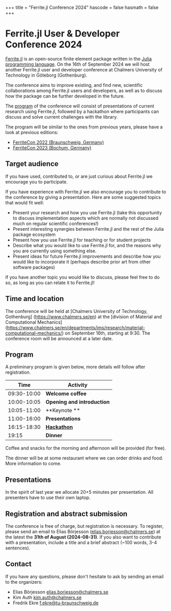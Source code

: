 +++
title = "Ferrite.jl Conference 2024"
hascode = false
hasmath = false
+++

# Ferrite.jl User & Developer Conference 2024

[Ferrite.jl](https://github.com/Ferrite-FEM/Ferrite.jl) is an open-source
finite element package written in the [Julia programming
language](https://julialang.org/). On the 16th of September 2024 we will host another
Ferrite.jl user and developer conference at Chalmers University of Technology in Göteborg (Gothenburg).

The conference aims to improve existing, and find new, scientific
collaborations among Ferrite.jl users and developers, as well as to discuss
how the package can be further developed in the future.

The [program](#program) of the conference will consist of presentations of current research
using Ferrite.jl, followed by a hackathon where participants can discuss and
solve current challenges with the library.

The program will be similar to the ones from previous years, please have a look
at previous editions:
- [FerriteCon 2022 (Braunschweig, Germany)](/2022/)
- [FerriteCon 2023 (Bochum, Germany)](/2023/)

## Target audience

If you have used, contributed to, or are just curious about Ferrite.jl we
encourage you to participate.

If you have experience with Ferrite.jl we also encourage you to contribute to
the conference by giving a presentation. Here are some suggested topics that
would fit well:

 - Present your research and how you use Ferrite.jl (take this opportunity to
   discuss implementation aspects which are normally not discussed much on
   regular scientific conferences!)
 - Present interesting synergies between Ferrite.jl and the rest of the Julia
   package ecosystem
 - Present how you use Ferrite.jl for teaching or for student projects
 - Describe what you would like to use Ferrite.jl for, and the reasons why you
   are currently using something else.
 - Present ideas for future Ferrite.jl improvements and describe how you would
   like to incorporate it (perhaps describe prior art from other software
   packages)

If you have another topic you would like to discuss, please feel free to do so,
as long as you can relate it to Ferrite.jl!


## Time and location

The conference will be held at [Chalmers University of Technology, Gothenburg]
(https://www.chalmers.se/en) at the [division of Material and Computational Mechanics]
(https://www.chalmers.se/en/departments/ims/research/material-computational-mechanics/)
on September 16th, starting at 9:30. The conference room will be announced at a later date. 

<!---
floor 02, in the rooms "Studio 1" and "Studio 2".

A plan of the campus and map of the entrance can be found [here](https://maps.chalmers.se/#091bd075-f9c1-4e51-bfb3-34267bf0e206), or on [google maps](https://maps.app.goo.gl/ZudGMh89Cv5tVpWp9).
-->

## Program

A preliminary program is given below, more details will follow after registration.

| Time        | Activity                                                                   |
|-------------|----------------------------------------------------------------------------|
| 09:30-10:00 | **Welcome coffee**
| 10:00-10:05 | **Opening and introduction**
| 10:05-11:00 | **Keynote **
| 11:00-16:00 | **Presentations**
| 16:15-18:30 | [**Hackathon**](https://en.wikipedia.org/wiki/Hackathon)
| 19:15       | **Dinner**

Coffee and snacks for the morning and afternoon will be provided (for free).

The dinner will be at some restaurant where we can order drinks and food.
More information to come.

## Presentations

In the spirit of last year we allocate 20+5 minutes per presentation.
All presenters have to use their own laptop.
<!---
 and share their slides via Zoom.
So, please keep your Laptop's Zoom installation up to date.
All presentations will be recorded and uploaded to YouTube.
If you don't feel comfortable with this, please send a short notice, such that we can delete the recording.
-->

## Registration and abstract submission

The conference is free of charge, but registration is necessary. To register,
please send an email to Elias Börjesson
([elias.borjesson@chalmers.se](mailto:elias.borjesson@chalmers.se)) at the latest
the **31th of August (2024-08-31)**. If you also want to contribute with a presentation, include a title and a brief abstract (~100 words, 3-4 sentences).

## Contact

If you have any questions, please don't hesitate to ask by sending an email to
the organizers:

- Elias Börjesson [elias.borjesson@chalmers.se](mailto:elias.borjesson@chalmers.se)
- Kim Auth [kim.auth@chalmers.se](mailto:kim.auth@chalmers.se)
- Fredrik Ekre [f.ekre@tu-braunschweig.de](mailto:f.ekre@tu-braunschweig.de)
